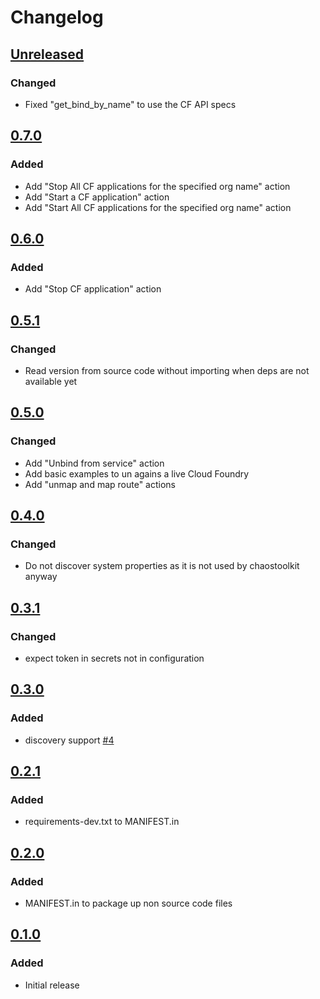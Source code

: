 # Changelog

## [Unreleased][]

[Unreleased]: https://github.com/chaostoolkit/chaostoolkit-cloud-foundry/compare/0.7.0...HEAD

### Changed

 - Fixed "get_bind_by_name" to use the CF API specs

## [0.7.0][]

[0.7.0]: https://github.com/chaostoolkit/chaostoolkit-cloud-foundry/compare/0.6.0...0.7.0

### Added

 -   Add "Stop All CF applications for the specified org name" action
 -   Add "Start a CF application" action
 -   Add "Start All CF applications for the specified org name" action

## [0.6.0][]

[0.6.0]: https://github.com/chaostoolkit/chaostoolkit-cloud-foundry/compare/0.5.1...0.6.0

### Added

-   Add "Stop CF application" action

## [0.5.1][]

[0.5.1]: https://github.com/chaostoolkit/chaostoolkit-cloud-foundry/compare/0.5.0...0.5.1

### Changed

-   Read version from source code without importing when deps are not available yet

## [0.5.0][]

[0.5.0]: https://github.com/chaostoolkit/chaostoolkit-cloud-foundry/compare/0.4.0...0.5.0

### Changed

-   Add "Unbind from service" action
-   Add basic examples to un agains a live Cloud Foundry
-   Add "unmap and map route" actions

## [0.4.0][]

[0.4.0]: https://github.com/chaostoolkit/chaostoolkit-cloud-foundry/compare/0.3.1...0.4.0

### Changed

-   Do not discover system properties as it is not used by chaostoolkit anyway

## [0.3.1][]

[0.3.1]: https://github.com/chaostoolkit/chaostoolkit-cloud-foundry/compare/0.3.0...0.3.1

### Changed

-   expect token in secrets not in configuration

## [0.3.0][]

[0.3.0]: https://github.com/chaostoolkit/chaostoolkit-cloud-foundry/compare/0.2.1...0.3.0

### Added

-   discovery support [#4][4]

[4]: https://github.com/chaostoolkit-incubator/chaostoolkit-cloud-foundry/issues/4

## [0.2.1][]

[0.2.1]: https://github.com/chaostoolkit/chaostoolkit-cloud-foundry/compare/0.2.0...0.2.1

### Added

-   requirements-dev.txt to MANIFEST.in

## [0.2.0][]

[0.2.0]: https://github.com/chaostoolkit/chaostoolkit-cloud-foundry/compare/0.1.0...0.2.0

### Added

-   MANIFEST.in to package up non source code files

## [0.1.0][]

[0.1.0]: https://github.com/chaostoolkit/chaostoolkit-cloud-foundry/tree/0.1.0

### Added

-   Initial release